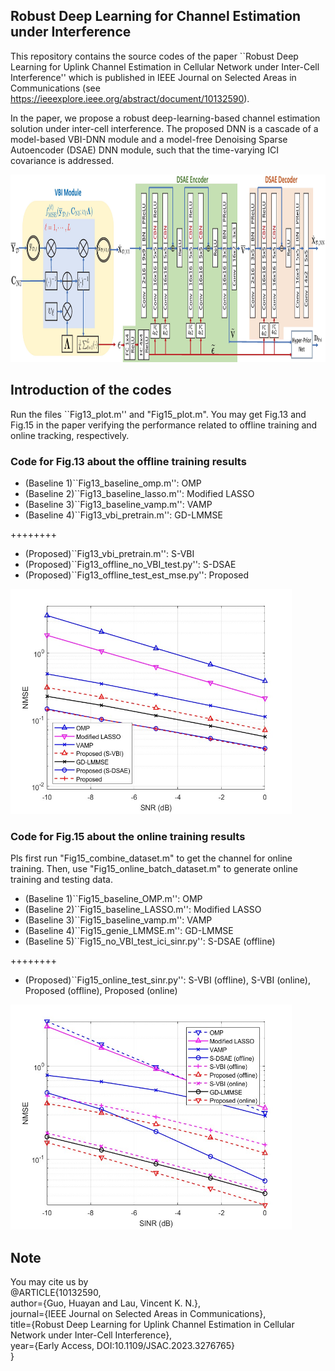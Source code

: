 ## Robust Deep Learning for Channel Estimation under Interference

This repository contains the source codes of the paper ``Robust Deep Learning for Uplink Channel Estimation in Cellular Network under Inter-Cell Interference'' which is published in IEEE Journal on Selected Areas in Communications (see <https://ieeexplore.ieee.org/abstract/document/10132590>).

In the paper, we propose a robust deep-learning-based channel estimation solution under inter-cell interference. The proposed DNN is a cascade of a model-based VBI-DNN module and a model-free Denoising Sparse Autoencoder (DSAE) DNN module, such that the time-varying ICI covariance is addressed. 

<img src="./propose_dnn.jpg" height="300" width="100%" >



## Introduction of the codes

Run the files ``Fig13_plot.m'' and "Fig15_plot.m". You may get Fig.13 and Fig.15 in the paper verifying the performance related to offline training and online tracking, respectively.


### Code for Fig.13 about the offline training results

+ (Baseline 1)``Fig13_baseline_omp.m'': OMP 
+ (Baseline 2)``Fig13_baseline_lasso.m'': Modified LASSO
+ (Baseline 3)``Fig13_baseline_vamp.m'':  VAMP
+ (Baseline 4)``Fig13_vbi_pretrain.m'': GD-LMMSE

++++++++
+ (Proposed)``Fig13_vbi_pretrain.m'': S-VBI
+ (Proposed)``Fig13_offline_no_VBI_test.py'': S-DSAE
+ (Proposed)``Fig13_offline_test_est_mse.py'': Proposed


<img src="./Fig13.jpg" height="360" width="450" >

### Code for Fig.15 about the online training results

Pls first run "Fig15_combine_dataset.m" to get the channel for online training. Then, use "Fig15_online_batch_dataset.m" to generate online training and testing data.

+ (Baseline 1)``Fig15_baseline_OMP.m'': OMP 
+ (Baseline 2)``Fig15_baseline_LASSO.m'': Modified LASSO
+ (Baseline 3)``Fig15_baseline_vamp.m'':  VAMP
+ (Baseline 4)``Fig15_genie_LMMSE.m'': GD-LMMSE
+ (Baseline 5)``Fig15_no_VBI_test_ici_sinr.py'': S-DSAE (offline)

++++++++
+ (Proposed)``Fig15_online_test_sinr.py'': S-VBI (offline), S-VBI (online), Proposed (offline), Proposed (online)

<img src="./Fig15.jpg" height="360" width="450" >


## Note
You may cite us by   
@ARTICLE{10132590,   
author={Guo, Huayan and Lau, Vincent K. N.},   
journal={IEEE Journal on Selected Areas in Communications},   
title={Robust Deep Learning for Uplink Channel Estimation in Cellular Network under Inter-Cell Interference},    
year={Early Access, DOI:10.1109/JSAC.2023.3276765}  
}
